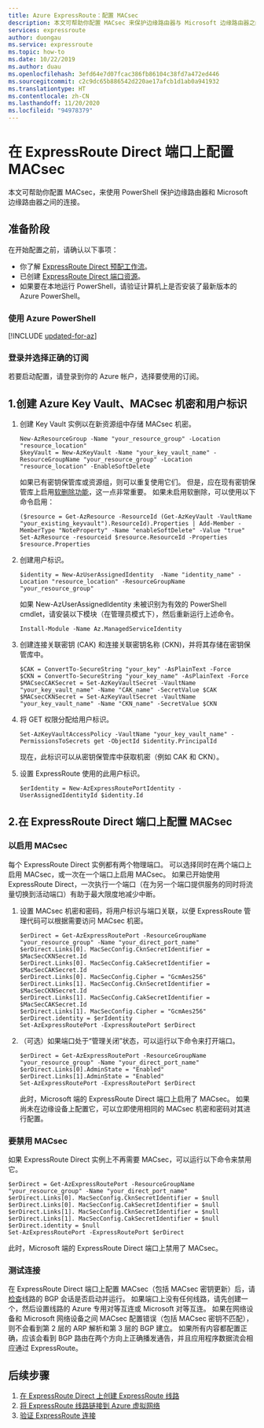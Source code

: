 ```yaml
---
title: Azure ExpressRoute：配置 MACsec
description: 本文可帮助你配置 MACsec 来保护边缘路由器与 Microsoft 边缘路由器之间的连接。
services: expressroute
author: duongau
ms.service: expressroute
ms.topic: how-to
ms.date: 10/22/2019
ms.author: duau
ms.openlocfilehash: 3efd64e7d07fcac386fb86104c38fd7a472ed446
ms.sourcegitcommit: c2c9dc65b886542d220ae17afcb1d1ab0a941932
ms.translationtype: HT
ms.contentlocale: zh-CN
ms.lasthandoff: 11/20/2020
ms.locfileid: "94978379"
---
```

# <a name="configure-macsec-on-expressroute-direct-ports"></a>在 ExpressRoute Direct 端口上配置 MACsec

本文可帮助你配置 MACsec，来使用 PowerShell 保护边缘路由器和 Microsoft 边缘路由器之间的连接。

## <a name="before-you-begin"></a>准备阶段

在开始配置之前，请确认以下事项：

* 你了解 [ExpressRoute Direct 预配工作流](expressroute-erdirect-about.md)。
* 已创建 [ExpressRoute Direct 端口资源](expressroute-howto-erdirect.md)。
* 如果要在本地运行 PowerShell，请验证计算机上是否安装了最新版本的 Azure PowerShell。

### <a name="working-with-azure-powershell"></a>使用 Azure PowerShell

[!INCLUDE [updated-for-az](../../includes/hybrid-az-ps.md)]


### <a name="sign-in-and-select-the-right-subscription"></a>登录并选择正确的订阅

若要启动配置，请登录到你的 Azure 帐户，选择要使用的订阅。


## <a name="1-create-azure-key-vault-macsec-secrets-and-user-identity"></a>1.创建 Azure Key Vault、MACsec 机密和用户标识

1. 创建 Key Vault 实例以在新资源组中存储 MACsec 机密。

    ```azurepowershell
    New-AzResourceGroup -Name "your_resource_group" -Location "resource_location"
    $keyVault = New-AzKeyVault -Name "your_key_vault_name" -ResourceGroupName "your_resource_group" -Location "resource_location" -EnableSoftDelete 
    ```

    如果已有密钥保管库或资源组，则可以重复使用它们。 但是，应在现有密钥保管库上启用[软删除功能](../key-vault/general/soft-delete-overview.md)，这一点非常重要。 如果未启用软删除，可以使用以下命令启用：

    ```azurepowershell
    ($resource = Get-AzResource -ResourceId (Get-AzKeyVault -VaultName "your_existing_keyvault").ResourceId).Properties | Add-Member -MemberType "NoteProperty" -Name "enableSoftDelete" -Value "true"
    Set-AzResource -resourceid $resource.ResourceId -Properties $resource.Properties
    ```
2. 创建用户标识。

    ```azurepowershell
    $identity = New-AzUserAssignedIdentity  -Name "identity_name" -Location "resource_location" -ResourceGroupName "your_resource_group"
    ```

    如果 New-AzUserAssignedIdentity 未被识别为有效的 PowerShell cmdlet，请安装以下模块（在管理员模式下），然后重新运行上述命令。

    ```azurepowershell
    Install-Module -Name Az.ManagedServiceIdentity
    ```
3. 创建连接关联密钥 (CAK) 和连接关联密钥名称 (CKN)，并将其存储在密钥保管库中。

    ```azurepowershell
    $CAK = ConvertTo-SecureString "your_key" -AsPlainText -Force
    $CKN = ConvertTo-SecureString "your_key_name" -AsPlainText -Force
    $MACsecCAKSecret = Set-AzKeyVaultSecret -VaultName "your_key_vault_name" -Name "CAK_name" -SecretValue $CAK
    $MACsecCKNSecret = Set-AzKeyVaultSecret -VaultName "your_key_vault_name" -Name "CKN_name" -SecretValue $CKN
    ```
4. 将 GET 权限分配给用户标识。

    ```azurepowershell
    Set-AzKeyVaultAccessPolicy -VaultName "your_key_vault_name" -PermissionsToSecrets get -ObjectId $identity.PrincipalId
    ```

   现在，此标识可以从密钥保管库中获取机密（例如 CAK 和 CKN）。
5. 设置 ExpressRoute 使用的此用户标识。

    ```azurepowershell
    $erIdentity = New-AzExpressRoutePortIdentity -UserAssignedIdentityId $identity.Id
    ```
 
## <a name="2-configure-macsec-on-expressroute-direct-ports"></a>2.在 ExpressRoute Direct 端口上配置 MACsec

### <a name="to-enable-macsec"></a>以启用 MACsec

每个 ExpressRoute Direct 实例都有两个物理端口。 可以选择同时在两个端口上启用 MACsec，或一次在一个端口上启用 MACsec。 如果已开始使用 ExpressRoute Direct，一次执行一个端口（在为另一个端口提供服务的同时将流量切换到活动端口）有助于最大限度地减少中断。

1. 设置 MACsec 机密和密码，将用户标识与端口关联，以便 ExpressRoute 管理代码可以根据需要访问 MACsec 机密。

    ```azurepowershell
    $erDirect = Get-AzExpressRoutePort -ResourceGroupName "your_resource_group" -Name "your_direct_port_name"
    $erDirect.Links[0]. MacSecConfig.CknSecretIdentifier = $MacSecCKNSecret.Id
    $erDirect.Links[0]. MacSecConfig.CakSecretIdentifier = $MacSecCAKSecret.Id
    $erDirect.Links[0]. MacSecConfig.Cipher = "GcmAes256"
    $erDirect.Links[1]. MacSecConfig.CknSecretIdentifier = $MacSecCKNSecret.Id
    $erDirect.Links[1]. MacSecConfig.CakSecretIdentifier = $MacSecCAKSecret.Id
    $erDirect.Links[1]. MacSecConfig.Cipher = "GcmAes256"
    $erDirect.identity = $erIdentity
    Set-AzExpressRoutePort -ExpressRoutePort $erDirect
    ```
2. （可选）如果端口处于“管理关闭”状态，可以运行以下命令来打开端口。

    ```azurepowershell
    $erDirect = Get-AzExpressRoutePort -ResourceGroupName "your_resource_group" -Name "your_direct_port_name"
    $erDirect.Links[0].AdminState = "Enabled"
    $erDirect.Links[1].AdminState = "Enabled"
    Set-AzExpressRoutePort -ExpressRoutePort $erDirect
    ```

    此时，Microsoft 端的 ExpressRoute Direct 端口上启用了 MACsec。 如果尚未在边缘设备上配置它，可以立即使用相同的 MACsec 机密和密码对其进行配置。

### <a name="to-disable-macsec"></a>要禁用 MACsec

如果 ExpressRoute Direct 实例上不再需要 MACsec，可以运行以下命令来禁用它。

```azurepowershell-interactive
$erDirect = Get-AzExpressRoutePort -ResourceGroupName "your_resource_group" -Name "your_direct_port_name"
$erDirect.Links[0]. MacSecConfig.CknSecretIdentifier = $null
$erDirect.Links[0]. MacSecConfig.CakSecretIdentifier = $null
$erDirect.Links[1]. MacSecConfig.CknSecretIdentifier = $null
$erDirect.Links[1]. MacSecConfig.CakSecretIdentifier = $null
$erDirect.identity = $null
Set-AzExpressRoutePort -ExpressRoutePort $erDirect
```

此时，Microsoft 端的 ExpressRoute Direct 端口上禁用了 MACsec。

### <a name="test-connectivity"></a>测试连接
在 ExpressRoute Direct 端口上配置 MACsec（包括 MACsec 密钥更新）后，请[检查](expressroute-troubleshooting-expressroute-overview.md)线路的 BGP 会话是否启动并运行。 如果端口上没有任何线路，请先创建一个，然后设置线路的 Azure 专用对等互连或 Microsoft 对等互连。 如果在网络设备和 Microsoft 网络设备之间 MACsec 配置错误（包括 MACsec 密钥不匹配），则不会看到第 2 层的 ARP 解析和第 3 层的 BGP 建立。 如果所有内容都配置正确，应该会看到 BGP 路由在两个方向上正确播发通告，并且应用程序数据流会相应通过 ExpressRoute。

## <a name="next-steps"></a>后续步骤
1. [在 ExpressRoute Direct 上创建 ExpressRoute 线路](expressroute-howto-erdirect.md)
2. [将 ExpressRoute 线路链接到 Azure 虚拟网络](expressroute-howto-linkvnet-arm.md)
3. [验证 ExpressRoute 连接](expressroute-troubleshooting-expressroute-overview.md)
